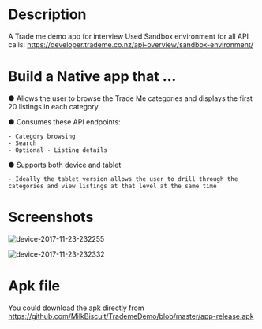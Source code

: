 # Description
A Trade me demo app for interview
Used Sandbox environment for all API calls:
https://developer.trademe.co.nz/api-overview/sandbox-environment/

# Build a Native app that ...
● Allows the user to browse the Trade Me categories and displays the first 20 listings in each category

● Consumes these API endpoints:

    - Category browsing
    - Search
    - Optional - Listing details

● Supports both device and tablet

    - Ideally the tablet version allows the user to drill through the categories and view listings at that level at the same time

# Screenshots
![device-2017-11-23-232255](https://user-images.githubusercontent.com/20746964/33168361-92d0310c-d0a5-11e7-9db8-466f25b1fc87.png)

![device-2017-11-23-232332](https://user-images.githubusercontent.com/20746964/33168362-92fa18aa-d0a5-11e7-8226-2c254f6efb84.png)

# Apk file
You could download the apk directly from
https://github.com/MilkBiscuit/TrademeDemo/blob/master/app-release.apk

